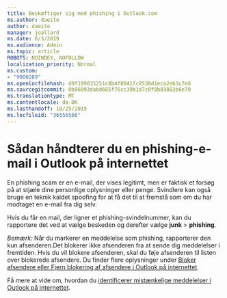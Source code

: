 ```yaml
---
title: Beskæftiger sig med phishing i Outlook.com
ms.author: daeite
author: daeite
manager: joallard
ms.date: 6/3/2019
ms.audience: Admin
ms.topic: article
ROBOTS: NOINDEX, NOFOLLOW
localization_priority: Normal
ms.custom:
- "9000289"
ms.openlocfilehash: d9f199035251c8b4f8041fc8530d1eca2eb3c7e8
ms.sourcegitcommit: 0b06093dabd685f76cc39b1d7c0f8b03883b6e79
ms.translationtype: MT
ms.contentlocale: da-DK
ms.lasthandoff: 10/25/2019
ms.locfileid: "36556566"
---
```

# <a name="how-to-deal-with-a-phishing-email-in-outlook-on-the-web"></a>Sådan håndterer du en phishing-e-mail i Outlook på internettet

En phishing scam er en e-mail, der vises legitimt, men er faktisk et forsøg på at stjæle dine personlige oplysninger eller penge. Svindlere kan også bruge en teknik kaldet spoofing for at få det til at fremstå som om du har modtaget en e-mail fra dig selv.

Hvis du får en mail, der ligner et phishing-svindelnummer, kan du rapportere det ved at vælge beskeden og derefter vælge **junk** > **phishing**.

*Bemærk:* Når du markerer en meddelelse som phishing, rapporterer den kun afsenderen.Det blokerer ikke afsenderen fra at sende dig meddelelser i fremtiden. Hvis du vil blokere afsenderen, skal du føje afsenderen til listen over blokerede afsendere. Du finder flere oplysninger under [Bloker afsendere eller Fjern blokering af afsendere i Outlook på internettet](https://support.office.com/article/9bf812d4-6995-4d19-901a-76d6e26939b0).

Få mere at vide om, hvordan du [identificerer mistænkelige meddelelser i Outlook på internettet](https://support.office.com/article/3d44102b-6ce3-4f7c-a359-b623bec82206).